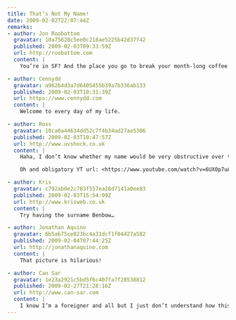 ```yaml
---
title: That’s Not My Name!
date: 2009-02-02T22:07:44Z
remarks:
- author: Jon Roobottom
  gravatar: 10a75628c5ee0c218ae5225b42d37f42
  published: 2009-02-03T09:33:59Z
  url: http://roobottom.com
  content: |
    You’re in SF? And the place you go to break your month-long coffee fast is Starbucks?! Oh, for shame sir.

- author: Cennydd
  gravatar: a962b4d3a7d6405455b39a7b336ab133
  published: 2009-02-03T10:31:39Z
  url: https://www.cennydd.com
  content: |
    Welcome to every day of my life.

- author: Ross
  gravatar: 10ca0a44634dd52c7f4b34ad27ae5306
  published: 2009-02-03T10:47:57Z
  url: http://www.uvshock.co.uk
  content: |
    Haha, I don’t know whether my name would be very obstructive over there. I’ve had someone think I was “Gus” (for two years) before…

    Oh and obligatory YT url: <https://www.youtube.com/watch?v=6UX0p7uAW2s>

- author: Kris
  gravatar: c792ab0e2c783f557ea28d7141a0ee83
  published: 2009-02-03T15:54:09Z
  url: http://www.krisweb.co.uk
  content: |
    Try having the surname Benbow…

- author: Jonathan Aquino
  gravatar: 6b5ab75ce823bc4a31dcf1f04427a582
  published: 2009-02-04T07:44:25Z
  url: http://jonathanaquino.com
  content: |
    That picture is hilarious!

- author: Can Sar
  gravatar: 1e23a2921c5bd5f6c407fa7f28538812
  published: 2009-02-27T21:28:16Z
  url: http://www.can-sar.com
  content: |
    I know I’m a foreigner and all but I just don’t understand how this is possible…
---
```

